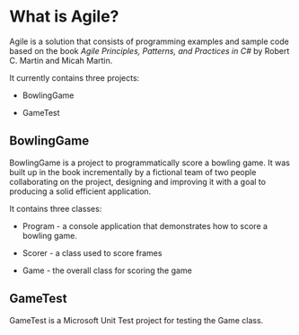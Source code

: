 # What is Agile?

Agile is a solution that consists of programming examples and sample code based on the book
_Agile Principles, Patterns, and Practices in C#_ by Robert C. Martin and Micah Martin.

It currently contains three projects:

*  BowlingGame

*  GameTest

## BowlingGame

BowlingGame is a project to programmatically score a bowling game.  It was built up in the book
incrementally by a fictional team of two people collaborating on the project, designing and
improving it with a goal to producing a solid efficient application.

It contains three classes:

* Program - a console application that demonstrates how to score a bowling game.

* Scorer - a class used to score frames

* Game - the overall class for scoring the game


## GameTest

GameTest is a Microsoft Unit Test project for testing the Game class.

